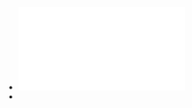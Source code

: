- ![Hiralal Konar - DC Dutta's Textbook of Gynecology-Jaypee Brothers Medical Publishers (2020).pdf](../assets/Hiralal_Konar_-_DC_Dutta's_Textbook_of_Gynecology-Jaypee_Brothers_Medical_Publishers_(2020)_1714060725789_0.pdf)
-